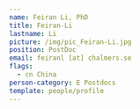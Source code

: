 ```yaml
---
name: Feiran Li, PhD
title: Feiran-Li
lastname: Li
picture: /img/pic_Feiran-Li.jpg
position: PostDoc
email: feiranl [at] chalmers.se
flags:
  - cn China
person-category: E Postdocs
template: people/profile
---
```

